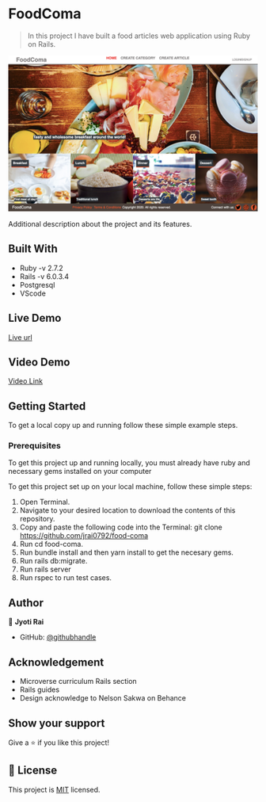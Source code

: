 # FoodComa

> In this project I have built a food articles web application using Ruby on Rails.

![screenshot](./app-screenshot.png)

Additional description about the project and its features.

## Built With

- Ruby -v 2.7.2
- Rails -v 6.0.3.4
- Postgresql
- VScode

## Live Demo
[Live url](https://fathomless-bayou-77286.herokuapp.com/)

## Video Demo

[Video Link](https://www.loom.com/share/a698822c18f442689d1bfc89b64c066a)


## Getting Started

To get a local copy up and running follow these simple example steps.

### Prerequisites
To get this project up and running locally, you must already have ruby and necessary gems installed on your computer

To get this project set up on your local machine, follow these simple steps:

1. Open Terminal.
2. Navigate to your desired location to download the contents of this repository.
3. Copy and paste the following code into the Terminal: git clone https://github.com/jrai0792/food-coma
4. Run cd food-coma.
5. Run bundle install and then yarn install to get the necesary gems.
6. Run rails db:migrate.
7. Run rails server
8. Run rspec to run test cases.

## Author

👤 **Jyoti Rai**

- GitHub: [@githubhandle](https://github.com/jrai0792)

## Acknowledgement
- Microverse curriculum Rails section
- Rails guides
- Design acknowledge to Nelson Sakwa on Behance

## Show your support

Give a ⭐️ if you like this project!

## 📝 License

This project is [MIT](lic.url) licensed.
